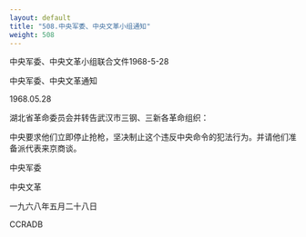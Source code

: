 ```yaml
---
layout: default
title: "508.中央军委、中央文革小组通知"
weight: 508
---
```


中央军委、中央文革小组联合文件1968-5-28

中央军委、中央文革通知

1968.05.28

湖北省革命委员会并转告武汉市三钢、三新各革命组织：

中央要求他们立即停止抢枪，坚决制止这个违反中央命令的犯法行为。并请他们准备派代表来京商谈。

中央军委

中央文革

一九六八年五月二十八日

CCRADB

